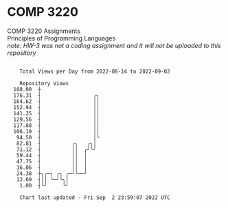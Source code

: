# COMP 3220
COMP 3220 Assignments  
Principles of Programming Languages  
*note: HW-3 was not a coding assignment and it will not be uploaded to this repository*  

```

    Total Views per Day from 2022-08-14 to 2022-09-02

    Repository Views
  188.00  ┼
  176.31  ┤                 ╭╮
  164.62  ┤                 ││
  152.94  ┤                 ││
  141.25  ┤                 ││
  129.56  ┤                 ││
  117.88  ┤                 ││
  106.19  ┤                 ││
   94.50  ┤                 │╰
   82.81  ┤          ╭╮   ╭╮│
   71.12  ┤          ││  ╭╯╰╯
   59.44  ┤          ││  │
   47.75  ┤          ││  │
   36.06  ┤          ││  │
   24.38  ┼╮╭─╮ ╭╮ ╭─╯╰──╯
   12.69  ┤││ ╰─╯╰╮│
    1.00  ┤╰╯     ╰╯

    Chart last updated - Fri Sep  2 23:59:07 2022 UTC
    
```
